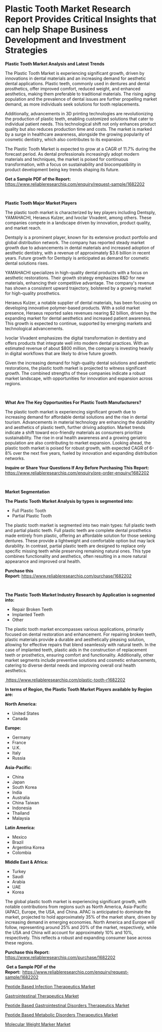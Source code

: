 <p><h1>Plastic Tooth Market Research Report Provides Critical Insights that can help Shape Business Development and Investment Strategies</h1></p><p><strong>Plastic Tooth Market Analysis and Latest Trends</strong></p>
<p><p>The Plastic Tooth Market is experiencing significant growth, driven by innovations in dental materials and an increasing demand for aesthetic dental applications. Plastic teeth, commonly used in dentures and dental prosthetics, offer improved comfort, reduced weight, and enhanced aesthetics, making them preferable to traditional materials. The rising aging population and the prevalence of dental issues are further propelling market demand, as more individuals seek solutions for tooth replacements.</p><p>Additionally, advancements in 3D printing technologies are revolutionizing the production of plastic teeth, enabling customized solutions that cater to individual patient needs. This technological shift not only enhances product quality but also reduces production time and costs. The market is marked by a surge in healthcare awareness, alongside the growing popularity of cosmetic dentistry, which also contributes to its expansion.</p><p>The Plastic Tooth Market is expected to grow at a CAGR of 11.7% during the forecast period. As dental professionals increasingly adopt modern materials and techniques, the market is poised for continuous transformation, with a focus on sustainability and biocompatibility in product development being key trends shaping its future.</p></p>
<p><strong>Get a Sample PDF of the Report:&nbsp;</strong> <a href="https://www.reliableresearchiq.com/enquiry/request-sample/1682202?utm_campaign=1087&utm_medium=2&utm_source=Github&utm_content=ia&utm_term=03032025&utm_id=plastic-tooth">https://www.reliableresearchiq.com/enquiry/request-sample/1682202</a></p>
<p>&nbsp;</p>
<p><strong>Plastic Tooth Major Market Players</strong></p>
<p><p>The plastic tooth market is characterized by key players including Dentsply, YAMAHACHI, Heraeus Kulzer, and Ivoclar Vivadent, among others. These companies compete in a landscape driven by innovation, product quality, and market reach.</p><p>Dentsply is a prominent player, known for its extensive product portfolio and global distribution network. The company has reported steady market growth due to advancements in dental materials and increased adoption of aesthetic dentistry, with a revenue of approximately $3.6 billion in recent years. Future growth for Dentsply is anticipated as demand for cosmetic dental solutions rises.</p><p>YAMAHACHI specializes in high-quality dental products with a focus on aesthetic restorations. Their growth strategy emphasizes R&D for new materials, enhancing their competitive advantage. The company's revenue has shown a consistent upward trajectory, bolstered by a growing market for high-quality prosthetics.</p><p>Heraeus Kulzer, a notable supplier of dental materials, has been focusing on developing innovative polymer-based products. With a solid market presence, Heraeus reported sales revenues nearing $2 billion, driven by the expanding market for dental aesthetics and increased patient awareness. This growth is expected to continue, supported by emerging markets and technological advancements.</p><p>Ivoclar Vivadent emphasizes the digital transformation in dentistry and offers products that integrate well into modern dental practices. With an estimated revenue of about $800 million, the company is investing heavily in digital workflows that are likely to drive future growth.</p><p>Given the increasing demand for high-quality dental solutions and aesthetic restorations, the plastic tooth market is projected to witness significant growth. The combined strengths of these companies indicate a robust market landscape, with opportunities for innovation and expansion across regions.</p></p>
<p>&nbsp;</p>
<p><strong>What Are The Key Opportunities For Plastic Tooth Manufacturers?</strong></p>
<p><p>The plastic tooth market is experiencing significant growth due to increasing demand for affordable dental solutions and the rise in dental tourism. Advancements in material technology are enhancing the durability and aesthetics of plastic teeth, further driving adoption. Market trends indicate a shift toward eco-friendly materials as consumers prioritize sustainability. The rise in oral health awareness and a growing geriatric population are also contributing to market expansion. Looking ahead, the plastic tooth market is poised for robust growth, with expected CAGR of 6-8% over the next five years, fueled by innovation and expanding distribution networks.</p></p>
<p><strong>Inquire or Share Your Questions If Any Before Purchasing This Report:</strong> <a href="https://www.reliableresearchiq.com/enquiry/pre-order-enquiry/1682202?utm_campaign=1087&utm_medium=2&utm_source=Github&utm_content=ia&utm_term=03032025&utm_id=plastic-tooth">https://www.reliableresearchiq.com/enquiry/pre-order-enquiry/1682202</a></p>
<p>&nbsp;</p>
<p><strong>Market Segmentation</strong></p>
<p><strong>The Plastic Tooth Market Analysis by types is segmented into:</strong></p>
<p><ul><li>Full Plastic Tooth</li><li>Partial Plastic Tooth</li></ul></p>
<p><p>The plastic tooth market is segmented into two main types: full plastic teeth and partial plastic teeth. Full plastic teeth are complete dental prosthetics made entirely from plastic, offering an affordable solution for those seeking dentures. These provide a lightweight and comfortable option but may lack durability. In contrast, partial plastic teeth are designed to replace only specific missing teeth while preserving remaining natural ones. This type combines functionality and aesthetics, often resulting in a more natural appearance and improved oral health.</p></p>
<p><strong>Purchase this Report:&nbsp;</strong><a href="https://www.reliableresearchiq.com/purchase/1682202?utm_campaign=1087&utm_medium=2&utm_source=Github&utm_content=ia&utm_term=03032025&utm_id=plastic-tooth">https://www.reliableresearchiq.com/purchase/1682202</a></p>
<p>&nbsp;</p>
<p><strong>The Plastic Tooth Market Industry Research by Application is segmented into:</strong></p>
<p><ul><li>Repair Broken Teeth</li><li>Implanted Teeth</li><li>Other</li></ul></p>
<p><p>The plastic tooth market encompasses various applications, primarily focused on dental restoration and enhancement. For repairing broken teeth, plastic materials provide a durable and aesthetically pleasing solution, allowing for effective repairs that blend seamlessly with natural teeth. In the case of implanted teeth, plastic aids in the construction of replacement teeth or prosthetics, ensuring comfort and functionality. Additionally, other market segments include preventive solutions and cosmetic enhancements, catering to diverse dental needs and improving overall oral health aesthetics.</p></p>
<p><a href="https://www.reliableresearchiq.com/plastic-tooth-r1682202?utm_campaign=1087&utm_medium=2&utm_source=Github&utm_content=ia&utm_term=03032025&utm_id=plastic-tooth">&nbsp;https://www.reliableresearchiq.com/plastic-tooth-r1682202</a></p>
<p><strong>In terms of Region, the Plastic Tooth Market Players available by Region are:</strong></p>
<p>
    <p> <strong> North America: </strong>
        <ul>
            <li>United States</li>
            <li>Canada</li>
        </ul>
        </p> 
    <p> <strong> Europe: </strong>
        <ul>
            <li>Germany</li>
            <li>France</li>
            <li>U.K.</li>
            <li>Italy</li>
            <li>Russia</li>
        </ul>
        </p> 
    <p> <strong> Asia-Pacific: </strong>
        <ul>
            <li>China</li>
            <li>Japan</li>
            <li>South Korea</li>
            <li>India</li>
            <li>Australia</li>
            <li>China Taiwan</li>
            <li>Indonesia</li>
            <li>Thailand</li>
            <li>Malaysia</li>
        </ul>
        </p> 
    <p> <strong> Latin America: </strong>
        <ul>
            <li>Mexico</li>
            <li>Brazil</li>
            <li>Argentina Korea</li>
            <li>Colombia</li>
        </ul>
        </p> 
    <p> <strong> Middle East & Africa: </strong>
        <ul>
            <li>Turkey</li>
            <li>Saudi</li>
            <li>Arabia</li>
            <li>UAE</li>
            <li>Korea</li>
        </ul>
    </p>
    </p>
<p><p>The global plastic tooth market is experiencing significant growth, with notable contributions from regions such as North America, Asia-Pacific (APAC), Europe, the USA, and China. APAC is anticipated to dominate the market, projected to hold approximately 35% of the market share, driven by increasing demand in emerging economies. North America and Europe will follow, representing around 25% and 20% of the market, respectively, while the USA and China will account for approximately 10% and 10%, respectively. This reflects a robust and expanding consumer base across these regions.</p></p>
<p><strong>Purchase this Report: </strong><a href="https://www.reliableresearchiq.com/purchase/1682202?utm_campaign=1087&utm_medium=2&utm_source=Github&utm_content=ia&utm_term=03032025&utm_id=plastic-tooth">https://www.reliableresearchiq.com/purchase/1682202</a></p>
<p>&nbsp;<strong>Get a Sample PDF of the Report:&nbsp;&nbsp;</strong><a href="https://www.reliableresearchiq.com/enquiry/request-sample/1682202?utm_campaign=1087&utm_medium=2&utm_source=Github&utm_content=ia&utm_term=03032025&utm_id=plastic-tooth">https://www.reliableresearchiq.com/enquiry/request-sample/1682202</a></p>
<p><strong></strong></p>
<p><p><a href="https://github.com/arvelm4nthig/Market-Research-Report-List-1/blob/main/peptide-based-infection-therapeutics-market.md?utm_campaign=1087&utm_medium=2&utm_source=Github&utm_content=ia&utm_term=03032025&utm_id=plastic-tooth">Peptide Based Infection Therapeutics Market</a></p><p><a href="https://github.com/HobertDavis43/Market-Research-Report-List-1/blob/main/gastrointestinal-therapeutics-market.md?utm_campaign=1087&utm_medium=2&utm_source=Github&utm_content=ia&utm_term=03032025&utm_id=plastic-tooth">Gastrointestinal Therapeutics Market</a></p><p><a href="https://github.com/jaquelynhasenaue8/Market-Research-Report-List-1/blob/main/peptide-based-gastrointestinal-disorders-therapeutics-market.md?utm_campaign=1087&utm_medium=2&utm_source=Github&utm_content=ia&utm_term=03032025&utm_id=plastic-tooth">Peptide Based Gastrointestinal Disorders Therapeutics Market</a></p><p><a href="https://github.com/AlisaRowe24/Market-Research-Report-List-1/blob/main/peptide-based-metabolic-disorders-therapeutics-market.md?utm_campaign=1087&utm_medium=2&utm_source=Github&utm_content=ia&utm_term=03032025&utm_id=plastic-tooth">Peptide Based Metabolic Disorders Therapeutics Market</a></p><p><a href="https://github.com/AshikRahman991/Market-Research-Report-List-1/blob/main/molecular-weight-marker-market.md?utm_campaign=1087&utm_medium=2&utm_source=Github&utm_content=ia&utm_term=03032025&utm_id=plastic-tooth">Molecular Weight Marker Market</a></p></p>